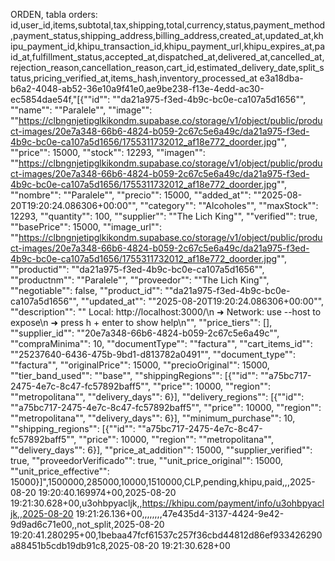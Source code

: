 ORDEN, tabla orders:
id,user_id,items,subtotal,tax,shipping,total,currency,status,payment_method,payment_status,shipping_address,billing_address,created_at,updated_at,khipu_payment_id,khipu_transaction_id,khipu_payment_url,khipu_expires_at,paid_at,fulfillment_status,accepted_at,dispatched_at,delivered_at,cancelled_at,rejection_reason,cancellation_reason,cart_id,estimated_delivery_date,split_status,pricing_verified_at,items_hash,inventory_processed_at
e3a18dba-b6a2-4048-ab52-36e10a9f41e0,ae9be238-f13e-4edd-ac30-ec5854dae54f,"[{""id"": ""da21a975-f3ed-4b9c-bc0e-ca107a5d1656"", ""name"": ""Paralele"", ""image"": ""https://clbngnjetipglkikondm.supabase.co/storage/v1/object/public/product-images/20e7a348-66b6-4824-b059-2c67c5e6a49c/da21a975-f3ed-4b9c-bc0e-ca107a5d1656/1755311732012_af18e772_doorder.jpg"", ""price"": 15000, ""stock"": 12293, ""imagen"": ""https://clbngnjetipglkikondm.supabase.co/storage/v1/object/public/product-images/20e7a348-66b6-4824-b059-2c67c5e6a49c/da21a975-f3ed-4b9c-bc0e-ca107a5d1656/1755311732012_af18e772_doorder.jpg"", ""nombre"": ""Paralele"", ""precio"": 15000, ""added_at"": ""2025-08-20T19:20:24.086306+00:00"", ""category"": ""Alcoholes"", ""maxStock"": 12293, ""quantity"": 100, ""supplier"": ""The Lich King"", ""verified"": true, ""basePrice"": 15000, ""image_url"": ""https://clbngnjetipglkikondm.supabase.co/storage/v1/object/public/product-images/20e7a348-66b6-4824-b059-2c67c5e6a49c/da21a975-f3ed-4b9c-bc0e-ca107a5d1656/1755311732012_af18e772_doorder.jpg"", ""productid"": ""da21a975-f3ed-4b9c-bc0e-ca107a5d1656"", ""productnm"": ""Paralele"", ""proveedor"": ""The Lich King"", ""negotiable"": false, ""product_id"": ""da21a975-f3ed-4b9c-bc0e-ca107a5d1656"", ""updated_at"": ""2025-08-20T19:20:24.086306+00:00"", ""description"": ""  Local:   http://localhost:3000/\n  ➜  Network: use --host to expose\n  ➜  press h + enter to show help\n"", ""price_tiers"": [], ""supplier_id"": ""20e7a348-66b6-4824-b059-2c67c5e6a49c"", ""compraMinima"": 10, ""documentType"": ""factura"", ""cart_items_id"": ""25237640-6436-475b-9bd1-d813782a0491"", ""document_type"": ""factura"", ""originalPrice"": 15000, ""precioOriginal"": 15000, ""tier_band_used"": ""base"", ""shippingRegions"": [{""id"": ""a75bc717-2475-4e7c-8c47-fc57892baff5"", ""price"": 10000, ""region"": ""metropolitana"", ""delivery_days"": 6}], ""delivery_regions"": [{""id"": ""a75bc717-2475-4e7c-8c47-fc57892baff5"", ""price"": 10000, ""region"": ""metropolitana"", ""delivery_days"": 6}], ""minimum_purchase"": 10, ""shipping_regions"": [{""id"": ""a75bc717-2475-4e7c-8c47-fc57892baff5"", ""price"": 10000, ""region"": ""metropolitana"", ""delivery_days"": 6}], ""price_at_addition"": 15000, ""supplier_verified"": true, ""proveedorVerificado"": true, ""unit_price_original"": 15000, ""unit_price_effective"": 15000}]",1500000,285000,10000,1510000,CLP,pending,khipu,paid,,,2025-08-20 19:20:40.169974+00,2025-08-20 19:21:30.628+00,u3ohbpyacljk,,https://khipu.com/payment/info/u3ohbpyacljk,,2025-08-20 19:21:26.136+00,,,,,,,,47e435d4-3137-4424-9e42-9d9ad6c71e00,,not_split,2025-08-20 19:20:41.280295+00,1bebaa47fcf61537c257f36cbd44812d86ef933426290a88451b5cdb19db91c8,2025-08-20 19:21:30.628+00




